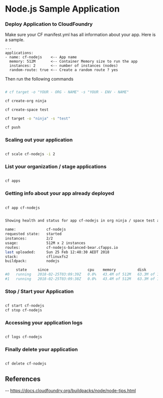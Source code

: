 # Node.js Sample Application

### Deploy Application to CloudFoundry

Make sure your CF manifest.yml has all information about your app. Here is a sample.

```
---
applications:
- name: cf-nodejs    <-- App name
  memory: 512M       <-- Container Memory size to run the app
  instances: 2       <-- number of instances (nodes)
  random-route: true <-- Create a random route ? yes

```

Then run the following commands

``` bash

# cf target -o "YOUR - ORG - NAME" -s "YOUR - ENV - NAME"

cf create-org ninja

cf create-space test

cf target -o "ninja" -s "test"

cf push

```

### Scaling out your application

``` bash

cf scale cf-nodejs -i 2

```

### List your organization / stage applications

``` bash

cf apps

```

### Getting info about your app already deployed

``` bash

cf app cf-nodejs


Showing health and status for app cf-nodejs in org ninja / space test as me@example.com...

name:              cf-nodejs
requested state:   started
instances:         2/2
usage:             512M x 2 instances
routes:            cf-nodejs-balanced-bear.cfapps.io
last uploaded:     Sun 25 Feb 12:48:30 AEDT 2018
stack:             cflinuxfs2
buildpack:         nodejs

     state     since                  cpu    memory          disk          details
#0   running   2018-02-25T03:09:39Z   0.0%   43.4M of 512M   63.3M of 1G
#1   running   2018-02-25T03:09:38Z   0.0%   43.4M of 512M   63.3M of 1G
```

### Stop / Start your Application

``` bash

cf start cf-nodejs
cf stop cf-nodejs

```

### Accessing your application logs

``` bash

cf logs cf-nodejs

```

### Finally delete your application

``` bash

cf delete cf-nodejs

```


## References

-- https://docs.cloudfoundry.org/buildpacks/node/node-tips.html
